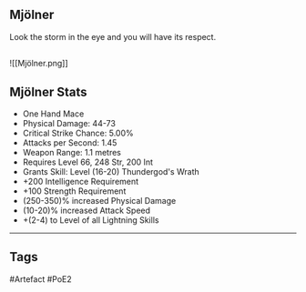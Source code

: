 ## Mjölner
Look the storm in the eye and you will have its respect.
##
![[Mjölner.png]]
## Mjölner Stats
- One Hand Mace
- Physical Damage: 44-73
- Critical Strike Chance: 5.00%
- Attacks per Second: 1.45
- Weapon Range: 1.1 metres
- Requires Level 66, 248 Str, 200 Int
- Grants Skill: Level (16-20) Thundergod's Wrath
- +200 Intelligence Requirement
- +100 Strength Requirement
- (250-350)% increased Physical Damage
- (10-20)% increased Attack Speed
- +(2-4) to Level of all Lightning Skills


---
## Tags
#Artefact
#PoE2